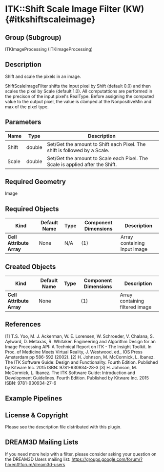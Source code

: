 ITK::Shift Scale Image Filter (KW) {#itkshiftscaleimage}
==================

## Group (Subgroup) ##

ITKImageProcessing (ITKImageProcessing)

## Description ##

Shift and scale the pixels in an image.

ShiftScaleImageFilter shifts the input pixel by Shift (default 0.0) and then scales the pixel by Scale (default 1.0). All computattions are performed in the precison of the input pixel's RealType. Before assigning the computed value to the output pixel, the value is clamped at the NonpositiveMin and max of the pixel type.

## Parameters ##

| Name | Type | Description |
|------|------|-------------|
| Shift | double| Set/Get the amount to Shift each Pixel. The shift is followed by a Scale. |
| Scale | double| Set/Get the amount to Scale each Pixel. The Scale is applied after the Shift. |


## Required Geometry ##

Image

## Required Objects ##

| Kind | Default Name | Type | Component Dimensions | Description |
|------|--------------|------|----------------------|-------------|
| **Cell Attribute Array** | None | N/A | (1)  | Array containing input image

## Created Objects ##

| Kind | Default Name | Type | Component Dimensions | Description |
|------|--------------|------|----------------------|-------------|
| **Cell Attribute Array** | None |  | (1)  | Array containing filtered image

## References ##

[1] T.S. Yoo, M. J. Ackerman, W. E. Lorensen, W. Schroeder, V. Chalana, S. Aylward, D. Metaxas, R. Whitaker. Engineering and Algorithm Design for an Image Processing API: A Technical Report on ITK - The Insight Toolkit. In Proc. of Medicine Meets Virtual Reality, J. Westwood, ed., IOS Press Amsterdam pp 586-592 (2002). 
[2] H. Johnson, M. McCormick, L. Ibanez. The ITK Software Guide: Design and Functionality. Fourth Edition. Published by Kitware Inc. 2015 ISBN: 9781-930934-28-3
[3] H. Johnson, M. McCormick, L. Ibanez. The ITK Software Guide: Introduction and Development Guidelines. Fourth Edition. Published by Kitware Inc. 2015 ISBN: 9781-930934-27-6

## Example Pipelines ##



## License & Copyright ##

Please see the description file distributed with this plugin.

## DREAM3D Mailing Lists ##

If you need more help with a filter, please consider asking your question on the DREAM3D Users mailing list:
https://groups.google.com/forum/?hl=en#!forum/dream3d-users
